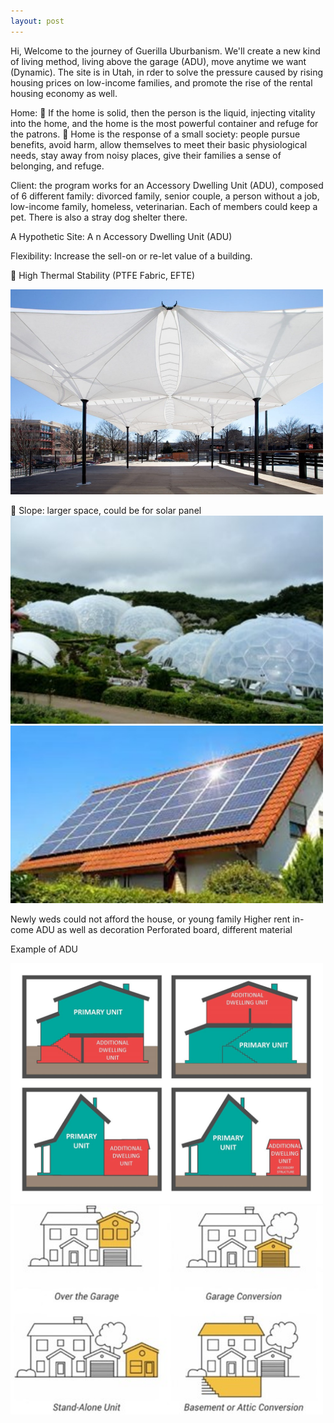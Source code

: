 ```yaml
---
layout: post
---
```

  Hi, Welcome to the journey of Guerilla Uburbanism. We'll create a new kind of living method, living above the garage (ADU), move anytime we want (Dynamic).
  The site is in Utah, in rder to solve the pressure caused by rising housing prices on low-income families, and promote the rise of the rental housing economy as well.
  
  
  Home: 
	If the home is solid, then the person is the liquid, injecting vitality into the home, and the home is the most powerful container and refuge for the patrons. 
	Home is the response of a small society: people pursue benefits, avoid harm, allow themselves to meet their basic physiological needs, stay away from noisy places, give their families a sense of belonging, and refuge.

Client: the program works for an Accessory Dwelling Unit (ADU), composed of 6 different family: divorced family, senior couple, a person without a job, low-income family, homeless, veterinarian. Each of members could keep a pet. There is also a stray dog shelter there.

A Hypothetic Site: A n Accessory Dwelling Unit (ADU)

Flexibility: Increase the sell-on or re-let value of a building.
  
	High Thermal Stability
(PTFE Fabric, EFTE)

  <img alt="ADU2" src="https://github.com/GraceLL00L/ARCH-3105/blob/5ee41ed78de970642bf7ed1559093fb949b74adb/_posts/REF1.jpg?raw=true" width="500">
  
  	Slope: larger space, could be for solar panel
  <img alt="ADU2" src="https://github.com/GraceLL00L/ARCH-3105/blob/5ee41ed78de970642bf7ed1559093fb949b74adb/_posts/REF2.jpg?raw=true" width="500">
  <img alt="ADU2" src="https://github.com/GraceLL00L/ARCH-3105/blob/5ee41ed78de970642bf7ed1559093fb949b74adb/_posts/REF3.jpg?raw=true" width="500">

Newly weds could not afford the house, or young family
Higher rent in-come
ADU as well as decoration
Perforated board, different material

Example of ADU


<img alt="ADU1" src="https://github.com/GraceLL00L/ARCH-3105/blob/c5e4c38e612e53fba986414f1fb95cef4dcd75c4/_posts/ADU1.jpg?raw=true" width="500">
<img alt="ADU2" src="https://github.com/GraceLL00L/ARCH-3105/blob/e207fbd71434b5f1dc97c5b8318a418c324a5075/_posts/ADU2.jpg?raw=true" width="500">



 
     
 


[jekyll-docs]: http://jekyllrb.com/docs/home
[jekyll-gh]:   https://github.com/jekyll/jekyll
[jekyll-talk]: https://talk.jekyllrb.com/
